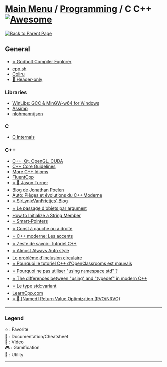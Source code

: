 # [Main Menu](../../README.md) / [Programming](../README.md) / C C++ [![Awesome](https://awesome.re/badge-flat.svg)](https://awesome.re)

[![Back to Parent Page](https://img.shields.io/badge/-Back_to_Parent_Page-blue?style=for-the-badge)](../README.md)

## General
- [:star: Godbolt Compiler Explorer](https://godbolt.org/z/37PJWK)
- [cpp.sh](http://cpp.sh)
- [Coliru](http://coliru.stacked-crooked.com/)
- [:book: Header-only](https://en.wikipedia.org/wiki/Header-only)

### Libraries
- [WinLibs: GCC & MinGW-w64 for Windows](http://winlibs.com/)
- [Assimp](https://www.assimp.org/)
- [nlohmann/json](https://github.com/nlohmann/json)

### C
- [C Internals](http://www.avabodh.com/cin/cin.html)

### C++
- [C++, Qt, OpenGL, CUDA](http://guillaume.belz.free.fr/)
- [C++ Core Guidelines](https://isocpp.github.io/CppCoreGuidelines/CppCoreGuidelines)
- [More C++ Idioms](https://en.wikibooks.org/wiki/More_C%2B%2B_Idioms)
- [FluentCpp](https://www.fluentcpp.com/)
- [:star: :movie_camera: Jason Turner](https://www.youtube.com/user/lefticus1)
- [Blog de Jonathan Poelen](https://jonathanpoelen.github.io/)
- [Auto: Pièges et évolutions du C++ Moderne](https://blog.invivoo.com/auto-pieges-et-evolutions-du-c-moderne/)
- [:star: SirLynixVanFrietjes' Blog](https://sirlynixvanfrietjes.be/)
- [:star: Le passage d'objets par argument](https://sirlynixvanfrietjes.be/2018/02/25/cpp-moderne-le-passage-dobjets-par-argument/)
- [How to Initialize a String Member](https://www.bfilipek.com/2018/08/init-string-member.html)
- [:star: Smart-Pointers](https://sirlynixvanfrietjes.be/2018/05/23/c-moderne-la-gestion-de-la-memoire/)
- [:star: Const à gauche ou à droite](https://sirlynixvanfrietjes.be/2018/06/02/pinaillage-c-le-const-a-gauche-ou-a-droite/)
- [:star: C++ moderne: Les accents](https://sirlynixvanfrietjes.be/2020/01/14/cpp-moderne-les-accents/)
- [:star: Zeste de savoir: Tutoriel C++](https://zestedesavoir.com/tutoriels/822/la-programmation-en-c-moderne/)
- [:star: Almost Always Auto style](http://cginternals.github.io/guidelines/articles/almost-always-auto/)
- [Le problème d'inclusion circulaire](https://winjerome.developpez.com/langage-cplusplus/faq-erreurs-courantes/?id=inclusion-circulaire-forward-declaration)
- [:star: Pourquoi le tutoriel C++ d'OpenClassrooms est mauvais](https://informaticienzero.github.io/c++-avec-openclassrooms-ou-comment-perdre-son-temps/)
- [:star: Pourquoi ne pas utiliser "using namespace std" ?](https://gist.github.com/AllanBlanchard/2b2b4b2164e51ecd516d45f8f515876e)
- [:star: The differences between "using" and "typedef" in modern C++](https://www.internalpointers.com/post/differences-between-using-and-typedef-modern-c)
- [:star: Le type std::variant](https://h-deb.clg.qc.ca/Sujets/Divers--cplusplus/variant.html)
- [LearnCpp.com](https://www.learncpp.com)
- [:star: :book: [Named] Return Value Optimization (RVO/NRVO)](http://razakhel.github.io/blog/understand-copy-elision/)

---

### Legend
:star: : Favorite\
:book: : Documentation/Cheatsheet\
:movie_camera: : Video\
:video_game: : Gamification\
:wrench: : Utility

---
